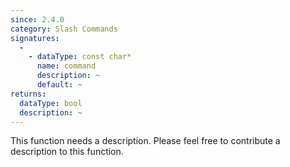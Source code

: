 ```yaml
---
since: 2.4.0
category: Slash Commands
signatures:
  -
    - dataType: const char*
      name: command
      description: ~
      default: ~
returns:
  dataType: bool
  description: ~
---
```


This function needs a description. Please feel free to contribute a description to this function.
